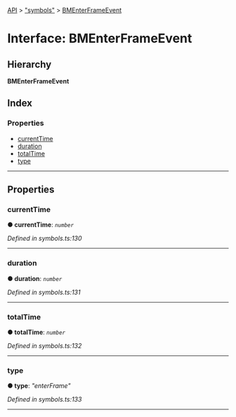 [API](../README.md) > ["symbols"](../modules/_symbols_.md) > [BMEnterFrameEvent](../interfaces/_symbols_.bmenterframeevent.md)

# Interface: BMEnterFrameEvent

## Hierarchy

**BMEnterFrameEvent**

## Index

### Properties

* [currentTime](_symbols_.bmenterframeevent.md#currenttime)
* [duration](_symbols_.bmenterframeevent.md#duration)
* [totalTime](_symbols_.bmenterframeevent.md#totaltime)
* [type](_symbols_.bmenterframeevent.md#type)

---

## Properties

<a id="currenttime"></a>

###  currentTime

**● currentTime**: *`number`*

*Defined in symbols.ts:130*

___
<a id="duration"></a>

###  duration

**● duration**: *`number`*

*Defined in symbols.ts:131*

___
<a id="totaltime"></a>

###  totalTime

**● totalTime**: *`number`*

*Defined in symbols.ts:132*

___
<a id="type"></a>

###  type

**● type**: *"enterFrame"*

*Defined in symbols.ts:133*

___

